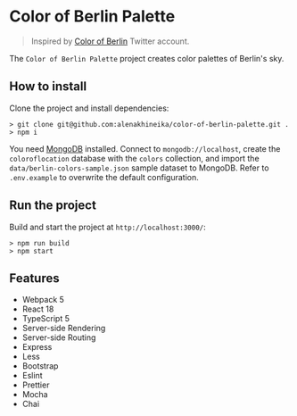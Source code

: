 # Color of Berlin Palette

> Inspired by [Color of Berlin](https://twitter.com/colorofberlin) Twitter account.

The `Color of Berlin Palette` project creates color palettes of Berlin's sky.

## How to install

Clone the project and install dependencies:

```
> git clone git@github.com:alenakhineika/color-of-berlin-palette.git .
> npm i
```

You need [MongoDB](https://docs.mongodb.com/manual/installation/) installed. Connect to `mongodb://localhost`, create the `coloroflocation` database with the `colors` collection, and import the `data/berlin-colors-sample.json` sample dataset to MongoDB. Refer to `.env.example` to overwrite the default configuration.

## Run the project

Build and start the project at `http://localhost:3000/`:

```
> npm run build
> npm start
```

## Features

- Webpack 5
- React 18
- TypeScript 5
- Server-side Rendering
- Server-side Routing
- Express
- Less
- Bootstrap
- Eslint
- Prettier
- Mocha
- Chai
